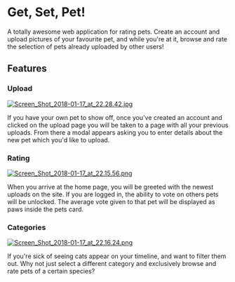 # Get, Set, Pet!
A totally awesome web application for rating pets. Create an account and upload pictures of your favourite pet, and while you're at it, browse and rate the selection of pets already uploaded by other users!

## Features

### Upload 

[![Screen_Shot_2018-01-17_at_22.28.42.jpg](https://s13.postimg.org/lrfv2mvhj/Screen_Shot_2018-01-17_at_22.28.42.jpg)](https://postimg.org/image/yvlffbnj7/)

If you have your own pet to show off, once you've created an account and clicked on the upload page you will be taken to a page with all your previous uploads. From there a modal appears asking you to enter details about the new pet which you'd like to upload.

### Rating
[![Screen_Shot_2018-01-17_at_22.15.56.png](https://s13.postimg.org/mfopljc6v/Screen_Shot_2018-01-17_at_22.15.56.png)](https://postimg.org/image/c5mamamb7/)

When you arrive at the home page, you will be greeted with the newest uploads on the site. If you are logged in, the ability to vote on others pets will be unlocked. The average vote given to that pet will be displayed as paws inside the pets card.

### Categories
[![Screen_Shot_2018-01-17_at_22.16.24.png](https://s13.postimg.org/w08c8l9af/Screen_Shot_2018-01-17_at_22.16.24.png)](https://postimg.org/image/msg3rw283/)

If you're sick of seeing cats appear on your timeline, and want to filter them out. Why not just select a different category and exclusively browse and rate pets of a certain species?
